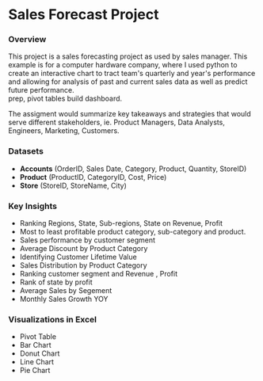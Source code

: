  
# Sales Forecast Project  

### Overview  
This project is a sales forecasting project as used by sales manager. This example is for a computer hardware company, where I used python to create an interactive chart to tract team's quarterly and year's performance and allowing for analysis of past and current sales data as well as predict future 
performance.   
prep, 
pivot tables
build dashboard.
‭

‬‭The assigment would summarize key takeaways and strategies that would serve different stakeholders, ie.  Product Managers, Data Analysts, Engineers, Marketing, Customers.
‭  
### Datasets
- **Accounts** (OrderID, Sales Date, Category, Product, Quantity, StoreID)
- **Product** (ProductID, CategoryID, Cost, Price)
- **Store** (StoreID, StoreName, City)


### Key Insights  
- Ranking Regions, State, Sub-regions, State on Revenue, Profit
- Most to least profitable product category, sub-category and product.
- Sales performance by customer segment
- Average Discount by Product Category
- Identifying Customer Lifetime Value
- Sales Distribution by Product Category
- Ranking customer segment and Revenue , Profit
- Rank of state by profit
- Average Sales by Segement
- Monthly Sales Growth YOY

### Visualizations in Excel
- Pivot Table
- Bar Chart
- Donut Chart
- Line Chart
- Pie Chart


